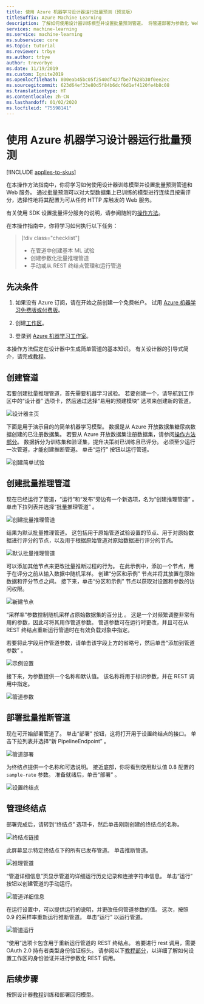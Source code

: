 ```yaml
---
title: 使用 Azure 机器学习设计器运行批量预测（预览版）
titleSuffix: Azure Machine Learning
description: 了解如何使用设计器训练模型并设置批量预测管道。 将管道部署为参数化 Web 服务，该服务可从任何 HTTP 库触发。
services: machine-learning
ms.service: machine-learning
ms.subservice: core
ms.topic: tutorial
ms.reviewer: trbye
ms.author: trbye
author: trevorbye
ms.date: 11/19/2019
ms.custom: Ignite2019
ms.openlocfilehash: 800eab45bc05f2540df427fbe7f628b30f0ee2ec
ms.sourcegitcommit: 623d64ef33e80d5f84b6dcf6d1ef4120fe4b8c08
ms.translationtype: HT
ms.contentlocale: zh-CN
ms.lasthandoff: 01/02/2020
ms.locfileid: "75598141"
---
```

# <a name="run-batch-predictions-using-azure-machine-learning-designer"></a>使用 Azure 机器学习设计器运行批量预测
[!INCLUDE [applies-to-skus](../../includes/aml-applies-to-basic-enterprise-sku.md)]

在本操作方法指南中，你将学习如何使用设计器训练模型并设置批量预测管道和 Web 服务。 通过批量预测可以对大型数据集上已训练的模型进行连续且按需评分，选择性地将其配置为可从任何 HTTP 库触发的 Web 服务。 

有关使用 SDK 设置批量评分服务的说明，请参阅随附的[操作方法](how-to-run-batch-predictions.md)。

在本操作指南中，你将学习如何执行以下任务：

> [!div class="checklist"]
> * 在管道中创建基本 ML 试验
> * 创建参数化批量推理管道
> * 手动或从 REST 终结点管理和运行管道

## <a name="prerequisites"></a>先决条件

1. 如果没有 Azure 订阅，请在开始之前创建一个免费帐户。 试用 [Azure 机器学习免费版或付费版](https://aka.ms/AMLFree)。

1. 创建[工作区](tutorial-1st-experiment-sdk-setup.md)。

1. 登录到 [Azure 机器学习工作室](https://ml.azure.com/)。

本操作方法假定在设计器中生成简单管道的基本知识。 有关设计器的引导式简介，请完成[教程](tutorial-designer-automobile-price-train-score.md)。 

## <a name="create-a-pipeline"></a>创建管道

若要创建批量推理管道，首先需要机器学习试验。 若要创建一个，请导航到工作区中的“设计器”  选项卡，然后通过选择“易用的预建模块”  选项来创建新的管道。

![设计器主页](./media/how-to-run-batch-predictions-designer/designer-batch-scoring-1.png)

下面是用于演示目的的简单机器学习模型。 数据是从 Azure 开放数据集糖尿病数据创建的已注册数据集。 若要从 Azure 开放数据集注册数据集，请参阅[操作方法部分](how-to-create-register-datasets.md#create-datasets-with-azure-open-datasets)。 数据拆分为训练集和验证集，提升决策树已训练且已评分。 必须至少运行一次管道，才能创建推断管道。 单击“运行”  按钮以运行管道。

![创建简单试验](./media/how-to-run-batch-predictions-designer/designer-batch-scoring-2.png)

## <a name="create-a-batch-inference-pipeline"></a>创建批量推理管道

现在已经运行了管道，“运行”和“发布”旁边有一个新选项，名为“创建推理管道”    。 单击下拉列表并选择“批量推理管道”  。

![创建批量推理管道](./media/how-to-run-batch-predictions-designer/designer-batch-scoring-5.png)

结果为默认批量推理管道。 这包括用于原始管道试验设置的节点、用于对原始数据进行评分的节点，以及用于根据原始管道对原始数据进行评分的节点。

![默认批量推理管道](./media/how-to-run-batch-predictions-designer/designer-batch-scoring-6.png)

可以添加其他节点来更改批量推断过程的行为。 在此示例中，添加一个节点，用于在评分之前从输入数据中随机采样。 创建“分区和示例”  节点并将其放置在原始数据和评分节点之间。 接下来，单击“分区和示例”  节点以获取对设置和参数的访问权限。

![新建节点](./media/how-to-run-batch-predictions-designer/designer-batch-scoring-7.png)

“采样率”参数控制随机采样占原始数据集的百分比  。 这是一个对频繁调整非常有用的参数，因此可将其用作管道参数。 管道参数可在运行时更改，并且可在从 REST 终结点重新运行管道时在有效负载对象中指定。 

若要将此字段用作管道参数，请单击该字段上方的省略号，然后单击“添加到管道参数”  。 

![示例设置](./media/how-to-run-batch-predictions-designer/designer-batch-scoring-8.png)

接下来，为参数提供一个名称和默认值。 该名称将用于标识参数，并在 REST 调用中指定。

![管道参数](./media/how-to-run-batch-predictions-designer/designer-batch-scoring-9.png)

## <a name="deploy-batch-inferencing-pipeline"></a>部署批量推断管道

现在可开始部署管道了。 单击“部署”  按钮，这将打开用于设置终结点的接口。 单击下拉列表并选择“新 PipelineEndpoint”  。

![管道部署](./media/how-to-run-batch-predictions-designer/designer-batch-scoring-10.png)

为终结点提供一个名称和可选说明。 接近底部，你将看到使用默认值 0.8 配置的 `sample-rate` 参数。 准备就绪后，单击“部署”  。

![设置终结点](./media/how-to-run-batch-predictions-designer/designer-batch-scoring-11.png)

## <a name="manage-endpoints"></a>管理终结点 

部署完成后，请转到“终结点”  选项卡，然后单击刚刚创建的终结点的名称。

![终结点链接](./media/how-to-run-batch-predictions-designer/designer-batch-scoring-12.png)

此屏幕显示特定终结点下的所有已发布管道。 单击推断管道。

![推理管道](./media/how-to-run-batch-predictions-designer/designer-batch-scoring-13.png)

“管道详细信息”页显示管道的详细运行历史记录和连接字符串信息。 单击“运行”  按钮以创建管道的手动运行。

![管道详细信息](./media/how-to-run-batch-predictions-designer/designer-batch-scoring-14.png)

在运行设置中，可以提供运行的说明，并更改任何管道参数的值。 这次，按照 0.9 的采样率重新运行推断管道。 单击“运行”  以运行管道。

![管道运行](./media/how-to-run-batch-predictions-designer/designer-batch-scoring-15.png)

 “使用”选项卡包含用于重新运行管道的 REST 终结点。 若要进行 rest 调用，需要 OAuth 2.0 持有者类型身份验证标头。 请参阅以下[教程部分](tutorial-pipeline-batch-scoring-classification.md#publish-and-run-from-a-rest-endpoint)，以详细了解如何设置工作区的身份验证并进行参数化 REST 调用。

## <a name="next-steps"></a>后续步骤

按照设计器[教程](tutorial-designer-automobile-price-train-score.md)训练和部署回归模型。
